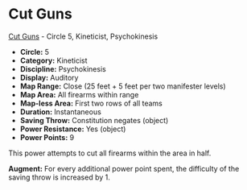 # Cut Guns

[Cut Guns](/Psionics/C/CutGuns.md) - Circle 5, Kineticist, Psychokinesis

- **Circle:** 5
- **Category:** Kineticist
- **Discipline:** Psychokinesis
- **Display:** Auditory
- **Map Range:** Close (25 feet + 5 feet per two manifester levels)
- **Map Area:** All firearms within range
- **Map-less Area:** First two rows of all teams
- **Duration:** Instantaneous
- **Saving Throw:** Constitution negates (object)
- **Power Resistance:** Yes (object)
- **Power Points:** 9

This power attempts to cut all firearms within the area in half.

**Augment:** For every additional power point spent, the difficulty of the saving throw is increased by 1.
